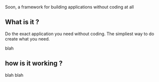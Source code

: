 Soon, a framework for building applications
without coding at all

## What is it ?
Do the exact application you need without coding. The simpliest way to do create what you need.

blah

## how is it working ?

blah blah
